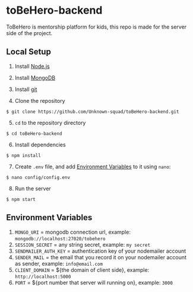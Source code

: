 # toBeHero-backend
ToBeHero is mentorship platform for kids, this repo is made for the server side of the project.

## Local Setup

1. Install [Node.js](https://nodejs.org/en/download/)

2. Install [MongoDB](mongodb.com/try/download/community)

3. Install [git](https://git-scm.com/downloads)

4. Clone the repository
```
$ git clone https://github.com/Unknown-squad/toBeHero-backend.git
```
5. `cd` to the repository directory
```
$ cd toBeHero-backend
```
6. Install dependencies

```
$ npm install
```
7. Create `.env` file, and add [Environment Variables](#environment-variables) to it using `nano`:
```
$ nano config/config.env
```
8. Run the server
```
$ npm start
```
## Environment Variables

1. `MONGO_URI` = mongodb connection url, example: `mongodb://localhost:27020/tobehero`
2. `SESSION_SECRET` = any string secret, example: `my secret`
3. `SENDMAILER_AUTH_KEY` = authentication key of your nodemailer account
4. `SENDER_MAIL` = the email that you record it on your nodemailer account as sender, example: `info@email.com`
5. `CLIENT_DOMAIN` = ${the domain of client side}, example: `http://localhost:5000`
6. `PORT` = ${port number that server will running on}, example: `3000`
